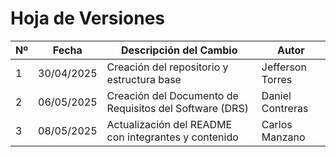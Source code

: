 # Hoja de Versiones

| Nº | Fecha       | Descripción del Cambio                         | Autor                  |
|----|-------------|------------------------------------------------|------------------------|
| 1  | 30/04/2025  | Creación del repositorio y estructura base     | Jefferson Torres |
| 2  | 06/05/2025  | Creación del Documento de Requisitos del Software (DRS) | Daniel Contreras |
| 3  | 08/05/2025  | Actualización del README con integrantes y contenido | Carlos Manzano |
